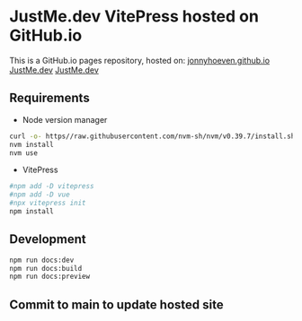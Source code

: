 # JustMe.dev VitePress hosted on GitHub.io

This is a GitHub.io pages repository, hosted on:
[jonnyhoeven.github.io](https://jonnyhoeven.github.io)
[JustMe.dev](https://justme.dev)
[JustMe.dev](https://justme.dev)

## Requirements

- Node version manager

```bash
curl -o- https//raw.githubusercontent.com/nvm-sh/nvm/v0.39.7/install.sh | bash
nvm install
nvm use
```

- VitePress

```bash
#npm add -D vitepress
#npm add -D vue
#npx vitepress init
npm install
```

## Development

```bash
npm run docs:dev
npm run docs:build
npm run docs:preview
```

## Commit to main to update hosted site
